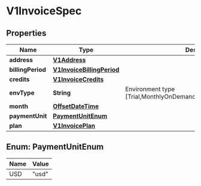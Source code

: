 # V1InvoiceSpec

## Properties
Name | Type | Description | Notes
------------ | ------------- | ------------- | -------------
**address** | [**V1Address**](V1Address.md) |  |  [optional]
**billingPeriod** | [**V1InvoiceBillingPeriod**](V1InvoiceBillingPeriod.md) |  |  [optional]
**credits** | [**V1InvoiceCredits**](V1InvoiceCredits.md) |  |  [optional]
**envType** | **String** | Environment type [Trial,MonthlyOnDemand,AnnualSubscription,OnPrem] |  [optional]
**month** | [**OffsetDateTime**](OffsetDateTime.md) |  |  [optional]
**paymentUnit** | [**PaymentUnitEnum**](#PaymentUnitEnum) |  |  [optional]
**plan** | [**V1InvoicePlan**](V1InvoicePlan.md) |  |  [optional]

<a name="PaymentUnitEnum"></a>
## Enum: PaymentUnitEnum
Name | Value
---- | -----
USD | &quot;usd&quot;
